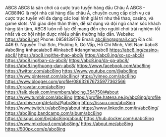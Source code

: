 ABC8
ABC8 là sân chơi cá cược trực tuyến hàng đầu Châu Á
ABC8 - ACB8ING là một nhà cái hàng đầu châu Á, chuyên cung cấp dịch vụ cá cược trực tuyến với đa dạng các loại hình giải trí như thể thao, casino, và game slots. Với giao diện thân thiện, dễ sử dụng và đội ngũ chăm sóc khách hàng tận tâm, ABC8 luôn nỗ lực để mang đến cho người chơi trải nghiệm tốt nhất và cơ hội nhận được nhiều phần thưởng hấp dẫn.
Website: https://abc8.ing/
Phone: 0958139179
Email: abc8ing@gmail.com
Địa chỉ: 446 Đ. Nguyễn Thái Sơn, Phường 5, Gò Vấp, Hồ Chí Minh, Việt Nam
#abc8 #abc8ing #nhacaiabc8 #linkabc8 #dangnhapabc8
https://abc8.ing/casino-abc8/
https://abc8.ing/the-thao-abc8/
https://abc8.ing/xo-so-abc8/
https://abc8.ing/ban-ca-abc8/
https://abc8.ing/da-ga-abc8/
https://abc8.ing/huong-dan-abc8/
https://www.facebook.com/abc8ing
https://twitter.com/abc8ing
https://www.youtube.com/@abc8ing
https://www.pinterest.com/abc8ing/
https://vimeo.com/abc8ing
https://www.blogger.com/profile/08632676735977362566
https://gravatar.com/abc8ing
https://talk.plesk.com/members/abcing.354750/#about
https://www.tumblr.com/abc8ing
https://profile.hatena.ne.jp/abc8ing/profile
https://archive.org/details/@abc8ing
https://issuu.com/abc8ing
https://www.twitch.tv/abc8ing/about
https://www.linkedin.com/in/abc8ing/
https://abc8ing.bandcamp.com/album/abc8ing
https://disqus.com/by/abc8ing/about/
https://hub.docker.com/u/abc8ing
https://www.mixcloud.com/abc8ing/
https://about.me/abc8ing
https://500px.com/p/abc8ing